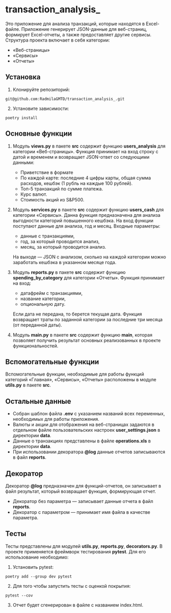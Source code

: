 # transaction_analysis_
Это приложение для анализа транзакций, которые находятся в Excel-файле. Приложение генерирует JSON-данные для веб-страниц, формирует Excel-отчеты, а также предоставляет другие сервисы.
Структура проекта включает в себя категории:
   * «Веб-страницы»
   * «Сервисы»
   * «Отчеты»
## Установка
1. Клонируйте репозиторий:
```
git@github.com:RadmilaGMTD/transaction_analysis_.git
```
2. Установите зависимости:
```
poetry install
```
## Основные функции
1. Модуль **views.py** в пакете **src** содержит функцию **users_analysis** для категории «Веб-страницы». Функция принимает на вход строку с датой и временем и возвращает JSON-ответ со следующими данными:
   * Приветствие в формате
   * По каждой карте: последние 4 цифры карты, общая сумма расходов, кешбэк (1 рубль на каждые 100 рублей). 
   * Топ-5 транзакций по сумме платежа.
   * Курс валют.
   * Стоимость акций из S&P500.
2. Модуль **services.py** в пакете **src** содержит функцию **users_cash** для категории «Сервисы». Данна функция предназначена для анализа выгодности категорий повышенного кешбэка.
На вход функции поступают данные для анализа, год и месяц. Входные параметры: 
   * данные с транзакциями, 
   * год, за который проводится анализ, 
   * месяц, за который проводится анализ.

   На выходе — JSON с анализом, сколько на каждой категории можно заработать кешбэка в указанном месяце года.
3. Модуль **reports.py** в пакете **src** содержит функцию **spending_by_category** для категории «Отчеты». Функция принимает на вход:
   * датафрейм с транзакциями,
   * название категории,
   * опциональную дату.
   
   Если дата не передана, то берется текущая дата.
   Функция возвращает траты по заданной категории за последние три месяца (от переданной даты).
4. Модуль **main.py** в пакете **src** содержит функцию **main**, которая позволяет получить результат основных реализованных в проекте функциональностей. 
## Вспомогательные функции
Вспомогательные функции, необходимые для работы функций категорий «Главная», «Сервисы», «Отчеты» расположены в модуле 
**utils.py** в пакете **src**.
## Остальные данные
   * Собран шаблон файла **.env** с указанием названий всех переменных, необходимых для работы приложения.
   * Валюты и акции для отображения на веб-страницах задаются в отдельном файле пользовательских настроек 
**user_settings.json** в директории **data**.
   * Данные о транзакциях представлены в файле **operations.xls** в директории **data**.
   * При использовании декоратора **@log** данные отчетов записываются в файл **reports**.
## Декоратор
Декоратор **@log** предназначен для функций-отчетов, он записывает в файл результат, который возвращает функция, формирующая отчет.
   * Декоратор без параметра — записывает данные отчета в файл **reports**.
   * Декоратор с параметром — принимает имя файла в качестве параметра.
## Тесты
Тесты представлены для модулей **utils.py**, **reports.py**, **decorators.py**. В проекте применяется фреймворк тестирования **pytest**. Для его использование необходимо:
1. Установить pytest:
```
poetry add --group dev pytest
```
2. Для того чтобы запустить тесты с оценкой покрытия:
```
pytest --cov
```
3. Отчет будет сгенерирован в файле с названием index.html.